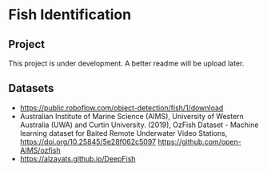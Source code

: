 # Fish Identification

## Project

This project is under development. A better readme will be upload later.

## Datasets

- <https://public.roboflow.com/object-detection/fish/1/download>
- Australian Institute of Marine Science (AIMS), University of Western Australia (UWA) and Curtin University. (2019), OzFish Dataset - Machine learning dataset for Baited Remote Underwater Video Stations, <https://doi.org/10.25845/5e28f062c5097> <https://github.com/open-AIMS/ozfish>
- <https://alzayats.github.io/DeepFish>
